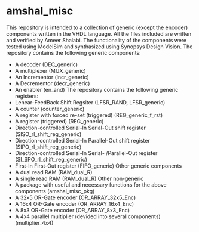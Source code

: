 # amshal_misc
This repository is intended to a collection of generic (except the encoder) components written in the VHDL language. All the files included are written and verified by Ameer Shalabi. The functionality of the components were tested using ModelSim and synthasized using Synopsys Design Vision. 
The repository contains the following generic components:
* A decoder (DEC_generic)
* A multiplexer (MUX_generic)
* An Incrementor (incr_generic)
* A Decrementor (decr_generic)
* An enabler (en_and)
The repository contains the following generic registers:
* Lenear-FeedBack Shift Regsiter (LFSR_RAND, LFSR_generic)
* A counter (counter_generic)
* A register with forced re-set (triggered) (REG_generic_f_rst)
* A register (triggered) (REG_generic)
* Direction-controlled Serial-In Serial-Out shift register (SISO_rl_shift_reg_generic)
* Direction-controlled Serial-In Parallel-Out shift register (SIPO_rl_shift_reg_generic)
* Direction-controlled Serial-In Serial- /Parallel-Out register (SI_SPO_rl_shift_reg_generic)
* First-In First-Out register (FIFO_generic)
Other generic components
* A dual read RAM (RAM_dual_R)
* A single read RAM (RAM_dual_R)
Other non-generic
* A package with useful and necessary functions for the above components (amshal_misc_pkg)
* A 32x5 OR-Gate encoder (OR_ARRAY_32x5_Enc)
* A 16x4 OR-Gate encoder (OR_ARRAY_16x4_Enc)
* A 8x3 OR-Gate encoder (OR_ARRAY_8x3_Enc)
* A 4x4 parallel multiplier (devided into several components) (multiplier_4x4)

